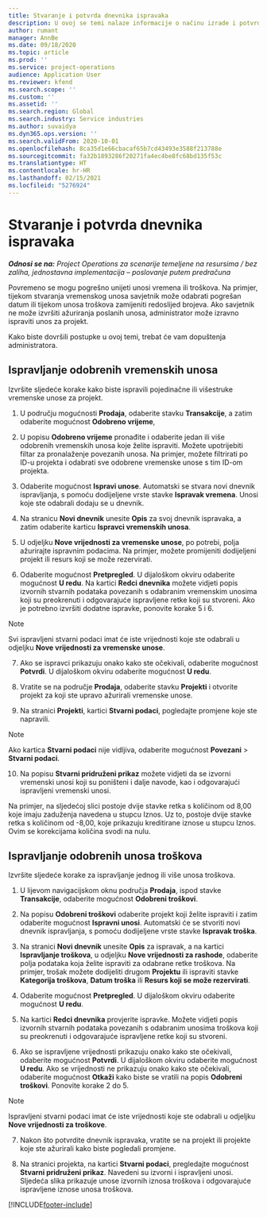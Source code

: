```yaml
---
title: Stvaranje i potvrda dnevnika ispravaka
description: U ovoj se temi nalaze informacije o načinu izrade i potvrde dnevnika ispravaka.
author: rumant
manager: AnnBe
ms.date: 09/18/2020
ms.topic: article
ms.prod: ''
ms.service: project-operations
audience: Application User
ms.reviewer: kfend
ms.search.scope: ''
ms.custom: ''
ms.assetid: ''
ms.search.region: Global
ms.search.industry: Service industries
ms.author: suvaidya
ms.dyn365.ops.version: ''
ms.search.validFrom: 2020-10-01
ms.openlocfilehash: 8ca35d1e66cbacaf65b7cd43493e3588f213788e
ms.sourcegitcommit: fa32b1893286f20271fa4ec4be8fc68bd135f53c
ms.translationtype: HT
ms.contentlocale: hr-HR
ms.lasthandoff: 02/15/2021
ms.locfileid: "5276924"
---
```

# <a name="create-and-confirm-correction-journals"></a>Stvaranje i potvrda dnevnika ispravaka

_**Odnosi se na:** Project Operations za scenarije temeljene na resursima / bez zaliha, jednostavna implementacija – poslovanje putem predračuna_

Povremeno se mogu pogrešno unijeti unosi vremena ili troškova. Na primjer, tijekom stvaranja vremenskog unosa savjetnik može odabrati pogrešan datum ili tijekom unosa troškova zamijeniti redoslijed brojeva. Ako savjetnik ne može izvršiti ažuriranja poslanih unosa, administrator može izravno ispraviti unos za projekt.

Kako biste dovršili postupke u ovoj temi, trebat će vam dopuštenja administratora.

## <a name="correct-approved-time-entries"></a>Ispravljanje odobrenih vremenskih unosa     

Izvršite sljedeće korake kako biste ispravili pojedinačne ili višestruke vremenske unose za projekt.

1. U području mogućnosti **Prodaja**, odaberite stavku **Transakcije**, a zatim odaberite mogućnost **Odobreno vrijeme**, 

2. U popisu **Odobreno vrijeme** pronađite i odaberite jedan ili više odobrenih vremenskih unosa koje želite ispraviti. Možete upotrijebiti filtar za pronalaženje povezanih unosa. Na primjer, možete filtrirati po ID-u projekta i odabrati sve odobrene vremenske unose s tim ID-om projekta.

3. Odaberite mogućnost **Ispravi unose**. Automatski se stvara novi dnevnik ispravljanja, s pomoću dodijeljene vrste stavke **Ispravak vremena**. Unosi koje ste odabrali dodaju se u dnevnik. 

4. Na stranicu **Novi dnevnik** unesite **Opis** za svoj dnevnik ispravaka, a zatim odaberite karticu **Ispravci vremenskih unosa**.  

5. U odjeljku **Nove vrijednosti za vremenske unose**, po potrebi, polja ažurirajte ispravnim podacima. Na primjer, možete promijeniti dodijeljeni projekt ili resurs koji se može rezervirati.

6. Odaberite mogućnost **Pretpregled**. U dijaloškom okviru odaberite mogućnost **U redu**. Na kartici **Redci dnevnika** možete vidjeti popis izvornih stvarnih podataka povezanih s odabranim vremenskim unosima koji su preokrenuti i odgovarajuće ispravljene retke koji su stvoreni. Ako je potrebno izvršiti dodatne ispravke, ponovite korake 5 i 6. 

> [!NOTE]
> Svi ispravljeni stvarni podaci imat će iste vrijednosti koje ste odabrali u odjeljku **Nove vrijednosti za vremenske unose**.

7. Ako se ispravci prikazuju onako kako ste očekivali, odaberite mogućnost **Potvrdi**. U dijaloškom okviru odaberite mogućnost **U redu**.

8. Vratite se na područje **Prodaja**, odaberite stavku **Projekti** i otvorite projekt za koji ste upravo ažurirali vremenske unose. 

9. Na stranici **Projekti**, kartici **Stvarni podaci**, pogledajte promjene koje ste napravili. 

> [!NOTE]
> Ako kartica **Stvarni podaci** nije vidljiva, odaberite mogućnost **Povezani** > **Stvarni podaci**.  

10. Na popisu **Stvarni pridruženi prikaz** možete vidjeti da se izvorni vremenski unosi koji su poništeni i dalje navode, kao i odgovarajući ispravljeni vremenski unosi. 

Na primjer, na sljedećoj slici postoje dvije stavke retka s količinom od 8,00 koje imaju zaduženja navedena u stupcu Iznos. Uz to, postoje dvije stavke retka s količinom od -8,00, koje prikazuju kreditirane iznose u stupcu Iznos. Ovim se korekcijama količina svodi na nulu.

 
## <a name="correct-approved-expense-entries"></a>Ispravljanje odobrenih unosa troškova

Izvršite sljedeće korake za ispravljanje jednog ili više unosa troškova. 

1. U lijevom navigacijskom oknu područja **Prodaja**, ispod stavke **Transakcije**, odaberite mogućnost **Odobreni troškovi**.

2. Na popisu **Odobreni troškovi** odaberite projekt koji želite ispraviti i zatim odaberite mogućnost **Ispravni unosi**. Automatski će se stvoriti novi dnevnik ispravljanja, s pomoću dodijeljene vrste stavke **Ispravak troška**. 

3. Na stranici **Novi dnevnik** unesite **Opis** za ispravak, a na kartici **Ispravljanje troškova**, u odjeljku **Nove vrijednosti za rashode**, odaberite polja podataka koja želite ispraviti za odabrane retke troškova. Na primjer, trošak možete dodijeliti drugom **Projektu** ili ispraviti stavke **Kategorija troškova**, **Datum troška** ili **Resurs koji se može rezervirati**.

4. Odaberite mogućnost **Pretpregled**. U dijaloškom okviru odaberite mogućnost **U redu**. 

5. Na kartici **Redci dnevnika** provjerite ispravke. Možete vidjeti popis izvornih stvarnih podataka povezanih s odabranim unosima troškova koji su preokrenuti i odgovarajuće ispravljene retke koji su stvoreni.

6. Ako se ispravljene vrijednosti prikazuju onako kako ste očekivali, odaberite mogućnost **Potvrdi**. U dijaloškom okviru odaberite mogućnost **U redu**. Ako se vrijednosti ne prikazuju onako kako ste očekivali, odaberite mogućnost **Otkaži** kako biste se vratili na popis **Odobreni troškovi**. Ponovite korake 2 do 5. 

> [!NOTE]
> Ispravljeni stvarni podaci imat će iste vrijednosti koje ste odabrali u odjeljku **Nove vrijednosti za troškove**.

7. Nakon što potvrdite dnevnik ispravaka, vratite se na projekt ili projekte koje ste ažurirali kako biste pogledali promjene.  

8. Na stranici projekta, na kartici **Stvarni podaci**, pregledajte mogućnost **Stvarni pridruženi prikaz**. Navedeni su izvorni i ispravljeni unosi. Sljedeća slika prikazuje unose izvornih iznosa troškova i odgovarajuće ispravljene iznose unosa troškova. 




[!INCLUDE[footer-include](../includes/footer-banner.md)]